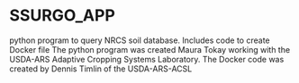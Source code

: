# SSURGO_APP
python program to query NRCS soil database. Includes code to create Docker file
The python program was created Maura Tokay working with the USDA-ARS Adaptive Cropping Systems Laboratory.
The Docker code was created by Dennis Timlin of the USDA-ARS-ACSL
